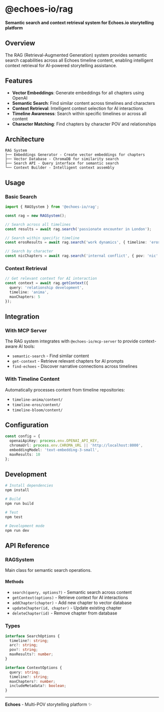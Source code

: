# @echoes-io/rag

**Semantic search and context retrieval system for Echoes.io storytelling platform**

## Overview

The RAG (Retrieval-Augmented Generation) system provides semantic search capabilities across all Echoes timeline content, enabling intelligent context retrieval for AI-powered storytelling assistance.

## Features

- **Vector Embeddings**: Generate embeddings for all chapters using OpenAI
- **Semantic Search**: Find similar content across timelines and characters
- **Context Retrieval**: Intelligent context selection for AI interactions
- **Timeline Awareness**: Search within specific timelines or across all content
- **Character Matching**: Find chapters by character POV and relationships

## Architecture

```
RAG System
├── Embeddings Generator - Create vector embeddings for chapters
├── Vector Database - ChromaDB for similarity search
├── Search API - Query interface for semantic search
└── Context Builder - Intelligent context assembly
```

## Usage

### Basic Search

```typescript
import { RAGSystem } from '@echoes-io/rag';

const rag = new RAGSystem();

// Search across all timelines
const results = await rag.search('passionate encounter in London');

// Search within specific timeline
const erosResults = await rag.search('work dynamics', { timeline: 'eros' });

// Search by character
const nicChapters = await rag.search('internal conflict', { pov: 'nic' });
```

### Context Retrieval

```typescript
// Get relevant context for AI interaction
const context = await rag.getContext({
  query: 'relationship development',
  timeline: 'anima',
  maxChapters: 5
});
```

## Integration

### With MCP Server

The RAG system integrates with `@echoes-io/mcp-server` to provide context-aware AI tools:

- `semantic-search` - Find similar content
- `get-context` - Retrieve relevant chapters for AI prompts
- `find-echoes` - Discover narrative connections across timelines

### With Timeline Content

Automatically processes content from timeline repositories:
- `timeline-anima/content/`
- `timeline-eros/content/`
- `timeline-bloom/content/`

## Configuration

```typescript
const config = {
  openaiApiKey: process.env.OPENAI_API_KEY,
  chromaUrl: process.env.CHROMA_URL || 'http://localhost:8000',
  embeddingModel: 'text-embedding-3-small',
  maxResults: 10
};
```

## Development

```bash
# Install dependencies
npm install

# Build
npm run build

# Test
npm test

# Development mode
npm run dev
```

## API Reference

### RAGSystem

Main class for semantic search operations.

#### Methods

- `search(query, options?)` - Semantic search across content
- `getContext(options)` - Retrieve context for AI interactions
- `addChapter(chapter)` - Add new chapter to vector database
- `updateChapter(id, chapter)` - Update existing chapter
- `deleteChapter(id)` - Remove chapter from database

### Types

```typescript
interface SearchOptions {
  timeline?: string;
  arc?: string;
  pov?: string;
  maxResults?: number;
}

interface ContextOptions {
  query: string;
  timeline?: string;
  maxChapters?: number;
  includeMetadata?: boolean;
}
```

---

**Echoes** - Multi-POV storytelling platform ✨
